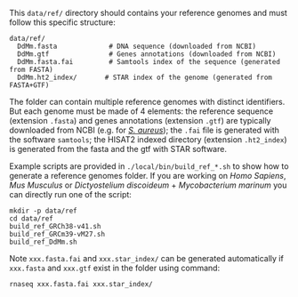 
This `data/ref/` directory should contains your reference genomes and must 
follow this specific structure:
```
data/ref/
  DdMm.fasta             # DNA sequence (downloaded from NCBI)
  DdMm.gtf               # Genes annotations (downloaded from NCBI)
  DdMm.fasta.fai         # Samtools index of the sequence (generated from FASTA)
  DdMm.ht2_index/       # STAR index of the genome (generated from FASTA+GTF)
```
The folder can contain multiple reference genomes with distinct identifiers. But each genome must be made of 4 elements: the reference sequence (extension `.fasta`) and genes annotations (extension `.gtf`) are typically downloaded from NCBI (e.g. for [_S. aureus_](https://www.ncbi.nlm.nih.gov/datasets/genome/GCF_000013425.1/)); 
the `.fai` file is generated with the software `samtools`;
the HISAT2 indexed directory (extension `.ht2_index`) is generated from the fasta and the gtf with STAR software. 

Example scripts are provided in `./local/bin/build_ref_*.sh` to show how to generate a reference genomes folder. If you are working on _Homo Sapiens_, _Mus Musculus_ or _Dictyostelium discoideum_ + _Mycobacterium marinum_ you can directly run one of the script:
```
mkdir -p data/ref
cd data/ref
build_ref_GRCh38-v41.sh
build_ref_GRCm39-vM27.sh
build_ref_DdMm.sh
```

Note `xxx.fasta.fai` and `xxx.star_index/` can be generated automatically if `xxx.fasta` and `xxx.gtf` exist in the folder using command:
```
rnaseq xxx.fasta.fai xxx.star_index/
```

